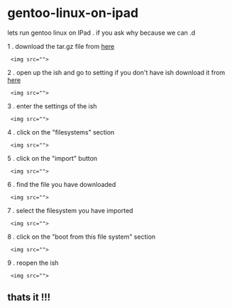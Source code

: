 <img src="">

# gentoo-linux-on-ipad
lets run gentoo linux on IPad . if you ask why because we can .d

1 . download the tar.gz file from <a href="https://drive.google.com/file/d/1qqCvzCd5pyVJm4Y8Fr4ptR5Rag8Kh9uM/view?usp=drivesdk">here</a>

     <img src="">

2 . open up the ish and go to setting if you don't have ish download it from <a href="https://apps.apple.com/tr/app/ish-shell/id1436902243">here</a>

     <img src="">

3 . enter the settings of the ish

     <img src="">

4 . click on the "filesystems" section

     <img src="">

5 . click on the "import" button

     <img src="">
     
6 . find the file you have downloaded

     <img src="">

7 . select the filesystem you have imported

     <img src="">

8 . click on the "boot from this file system" section

     <img src="">
     
9 . reopen the ish

     <img src="">
     
     
## thats it !!!
